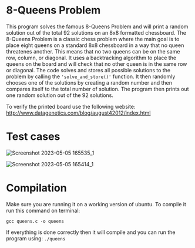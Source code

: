 # 8-Queens Problem
This program solves the famous 8-Queens Problem and will print a random solution out of the total 92 solutions on an 8x8 formatted chessboard. 
The 8-Queens Problem is a classic chess problem where the main goal is to place eight queens on a standard 8x8 chessboard in a way that no queen threatenes 
another. This means that no two queens can be on the same row, column, or diagonal. 
It uses a backtracking algorithm to place the queens on the board and will check that no other queen is in the same row or diagonal. 
The code solves and stores all possible solutions to the problem by calling the ```'solve_and_store()'``` function. It then randomly chooses one of the solutions by creating a random number and then compares itself to the total number of solution. 
The program then prints out one random solution out of the 92 solutions. 

To verify the printed board use the following website: http://www.datagenetics.com/blog/august42012/index.html

# Test cases

![Screenshot 2023-05-05 165535_1](https://user-images.githubusercontent.com/63435885/236568715-0caea09a-7b17-4624-9f12-811299736124.png)

![Screenshot 2023-05-05 165414_1](https://user-images.githubusercontent.com/63435885/236567642-a1bdc1fb-9b22-4571-8b9a-bd365af7e344.png)




# Compilation
Make sure you are running it on a working version of ubuntu. To compile it run this command on terminal:
```
gcc queens.c -o queens
```

If everything is done correctly then it will compile and you can run the program using:
```./queens```
